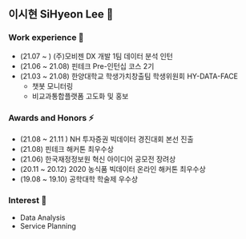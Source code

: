 ## 이시현 SiHyeon Lee 👋

<!--
**sihyeon3523/sihyeon3523** is a ✨ _special_ ✨ repository because its `README.md` (this file) appears on your GitHub profile.

Here are some ideas to get you started:

- 🔭 I’m currently working on ...
- 🌱 I’m currently learning ...
- 👯 I’m looking to collaborate on ...
- 🤔 I’m looking for help with ...
- 💬 Ask me about ...
- 📫 How to reach me: ...
- 😄 Pronouns: ...
- ⚡ Fun fact: ...
-->

### Work experience 🌱

- (21.07 ~ ) (주)모비젠 DX 개발 1팀 데이터 분석 인턴 
- (21.06 ~ 21.08) 핀테크 Pre-인턴십 코스 2기
- (21.03 ~ 21.08) 한양대학교 학생가치창출팀 학생위원회 HY-DATA-FACE 
  - 챗봇 모니터링 
  - 비교과통합플랫폼 고도화 및 홍보 

### Awards and Honors ⚡
- (21.08 ~ 21.11 ) NH 투자증권 빅데이터 경진대회 본선 진출 
- (21.08) 핀테크 해커톤 최우수상
- (21.06) 한국재정정보원 혁신 아이디어 공모전 장려상 
- (20.11 ~ 20.12) 2020 농식품 빅데이터 온라인 해커톤 최우수상
- (19.08 ~ 19.10) 공학대학 학술제 우수상 

### Interest 🔭
- Data Analysis 
- Service Planning 
